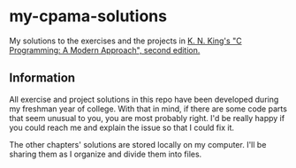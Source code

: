 # my-cpama-solutions
My solutions to the exercises and the projects in [K. N. King's "C Programming: A Modern Approach", second edition.](http://knking.com/books/c2/)

## Information

All exercise and project solutions in this repo have been developed during my freshman year of college. With that in mind, if there are some code parts that seem unusual to you, you are most probably right. I'd be really happy if you could reach me and explain the issue so that I could fix it. 

The other chapters' solutions are stored locally on my computer. I'll be sharing them as I organize and divide them into files. 



